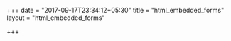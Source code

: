 +++
date = "2017-09-17T23:34:12+05:30"
title = "html_embedded_forms"
layout = "html_embedded_forms"

+++
